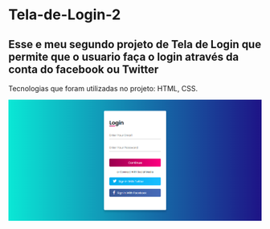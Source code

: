 # Tela-de-Login-2

## Esse e meu segundo projeto de Tela de Login que permite que o usuario faça o login através da conta do facebook ou Twitter

 Tecnologias que foram utilizadas no projeto: HTML, CSS.

![README.md](https://github.com/MatheusdeSouzaSilva70/Tela-de-Login-2/blob/main/img.projet/Tela%20de%20Login-2.png)
